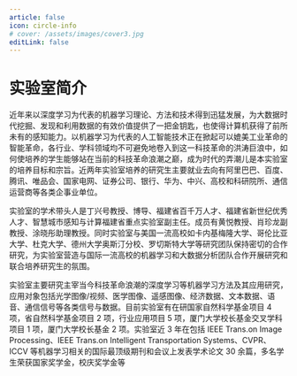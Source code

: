 ```yaml
---
article: false
icon: circle-info
# cover: /assets/images/cover3.jpg
editLink: false
---
```


# 实验室简介

近年来以深度学习为代表的机器学习理论、方法和技术得到迅猛发展，为大数据时代挖掘、发现和利用数据的有效价值提供了一把金钥匙，也使得计算机获得了前所未有的感知能力。以机器学习为代表的人工智能技术正在掀起可以媲美工业革命的智能革命，各行业、学科领域均不可避免地卷入到这一科技革命的洪涛巨浪中，如何使培养的学生能够站在当前的科技革命浪潮之巅，成为时代的弄潮儿是本实验室的培养目标和宗旨。近两年实验室培养的研究生主要就业去向有阿里巴巴、百度、腾讯、唯品会、国家电网、证券公司、银行、华为、中兴、高校和科研院所、通信运营商等各类企事业单位。

实验室的学术带头人是丁兴号教授、博导、福建省百千万人才、福建省新世纪优秀人才、智慧城市感知与计算福建省重点实验室副主任。成员有黄悦教授、肖珍龙副教授、涂晓彤助理教授。同时实验室与美国一流高校如卡内基梅隆大学、哥伦比亚大学、杜克大学、德州大学奥斯汀分校、罗切斯特大学等研究团队保持密切的合作研究，为实验室营造与国际一流高校的机器学习和大数据分析团队合作开展研究和联合培养研究生的氛围。

实验室主要研究主宰当今科技革命浪潮的深度学习等机器学习方法及其应用研究，应用对象包括光学图像/视频、医学图像、遥感图像、经济数据、文本数据、语音、通信信号等各类信号与数据。目前实验室有在研国家自然科学基金项目 4 项，省自然科学基金项目 2 项，行业应用项目 5 项，厦门大学校长基金交叉学科项目 1 项，厦门大学校长基金 2 项。实验室近 3 年在包括 IEEE Trans.on Image Processing、IEEE Trans.on Intelligent Transportation Systems、CVPR、ICCV 等机器学习相关的国际最顶级期刊和会议上发表学术论文 30 余篇，多名学生荣获国家奖学金，校庆奖学金等
